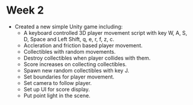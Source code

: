 # Week 2
- Created a new simple Unity game including:
    - A keyboard controlled 3D player movement script with key W, A, S, D, Space and Left Shift, q, e, r, f, z, c.
    - Accleration and friction based player movement.
    - Collectibles with random movements.
    - Destroy collectibles when player collides with them.
    - Score increases on collecting collectibles.
    - Spawn new random collectibles with key J.
    - Set boundaries for player movement.
    - Set camera to follow player.
    - Set up UI for score display.
    - Put point light in the scene.
